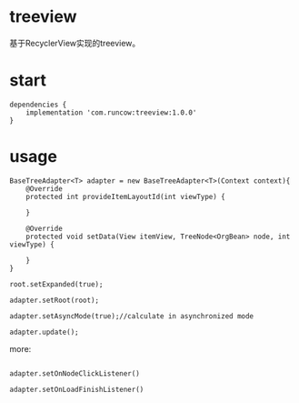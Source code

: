 # treeview

基于RecyclerView实现的treeview。

# start

```
dependencies {
    implementation 'com.runcow:treeview:1.0.0'
}

```

# usage

```
BaseTreeAdapter<T> adapter = new BaseTreeAdapter<T>(Context context){
    @Override
    protected int provideItemLayoutId(int viewType) {
    
    }
    
    @Override
    protected void setData(View itemView, TreeNode<OrgBean> node, int viewType) {
    
    }
}
```

```
root.setExpanded(true);

adapter.setRoot(root);
 
adapter.setAsyncMode(true);//calculate in asynchronized mode
 
adapter.update();
```
 
 more:
 
 ```
 
 adapter.setOnNodeClickListener()
 
 adapter.setOnLoadFinishListener()
 
 ```

